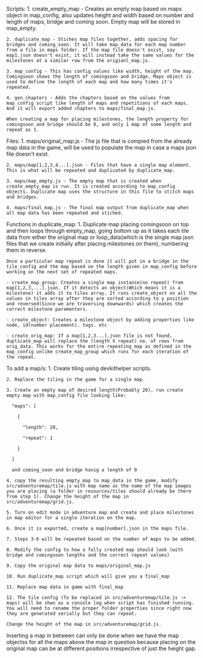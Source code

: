 Scripts:
    1. create_empty_map - Creates an empty map based on maps object in map_config, also updates height and width based on number and length of maps, bridge and coming soon. Empty map will be stored in map_empty.

    2. duplicate_map - Stiches map files together, adds spacing for bridges and coming_soon. It will take map_data for each map number from a file in maps folder. If the map file doesn't exist, say map1.json doesn't exist, it will instead take the same values for the milestones at a similar row from the origianl_map.js.

    3. map_config - This has config values like width, height of the map. Comingsoon shows the length of comingsoon and bridge. Maps object is used to define the length of each map and how many times it's repeated.

    4. gen_chapters - Adds the chapters based on the values from map_config script like length of maps and repetitions of each maps. And it will export added chapters to maps/final_map.js.

    When creating a map for placing milestones, the length property for comingsoon and bridge should be 0, and only 1 map of some length and repeat as 1.

Files:
    1. maps/original_map.js - The js file  that is compied from the already map data in the game,  will be used to populate the map in case a maps json file doesn't exist.

    2. maps/map[1,2,3,4...].json - Files that have a single map element. This is what will be repeated and duplicated by duplicate_map.

    3. maps/map_empty.js - The empty map that is created when create_empty_map is run. It is created according to map_config objects. Duplicate map uses the structure in this file to stitch maps and bridges. 

    4. maps/final_map.js - The final map output from duplicate_map when all map data has been repeated and stiched.

Functions in duplicate_map:
    1. Duplicate map placing comingsoon on top and then loops through empty_map, going bottom up as it takes each tile data from either the original map or loop_data(which is the single map json files that we create initially after placing milestones on them), numbering them in reverse. 

    Once a particular map repeat is done it will put in a bridge in the tile_config and the map based on the length given in map_config before working on the next set of repeated maps.

    - create_map_group: Creates a single map instance(no repeat) from map[1,2,3,...].json. If it detects an object(Which means it is a milestone) it adds it to tiles array. It runs create_object on all the values in tiles array after they are sorted according to y position and reversed(Since we are traversing downwards) which creates the correct milestone paramenters.

    - create_object: Creates a milestone object by adding properties like node, id(number placement). tags. etc

    - create_orig_map: If a map[1,2,3...].json file is not found, duplicate_map will replace the (length X repeat) no. of rows from orig_data. This works for the entire repeating map as defined in the map_config unlike create_map_group which runs for each iteration of the repeat.

To add a map/s:
    1. Create tiling using devkithelper scripts.

    2. Replace the tiling in the game for a single map.

    3. Create an empty map of desired length(Probably 20), run create empty map with map_config file looking like:

      "maps": [

        {

          "length": 20,

          "repeat": 1

        }

      ]

      and coming_soon and bridge havig a length of 0

    4. copy the resulting empty_map to map_data in the game, modify src/adventuremap/tile.js with map name as the name of the map images you are placing (a folder in resources/tiles should already be there from step 1). Change the height of the map in src/adventuremap/grid.js.

    5. Turn on edit mode in adventure map and create and place milestones in map editor for a single iteration on the map.

    6. Once it is exported, create a map[number].json in the maps file.

    7. Steps 3-6 will be repeated based on the number of maps to be added. 

    8. Modify the config to how a fully created map should look (with bridge and comingsoon lengths and the correct repeat values)

    9. Copy the original map data to maps/original_map.js

    10. Run duplicate_map script which will give you a final_map

    11. Replace map data in game with final_map

    12. The tile config (To be replaced in src/adventuremap/tile.js -> maps) will be shwn as a console log when script has finished running. You will need to rename the proper folder properties since right now they are generated serially but they can repeat.

    Change the height of the map in src/adventuremap/grid.js.

Inserting a map in between can only be done when we have the map objectss for all the maps above the map in question because placing on the original map can be at different positions irrespective of just the height gap.